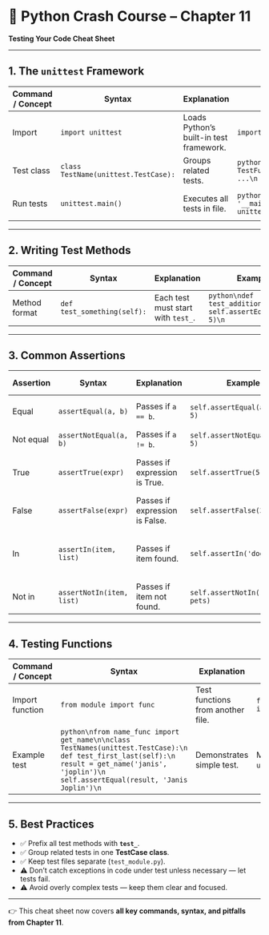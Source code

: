 
# 📘 Python Crash Course – Chapter 11

**Testing Your Code Cheat Sheet**

---

## 1. The `unittest` Framework

| Command / Concept | Syntax                               | Explanation                             | Example                                                     | Notes / Gotchas                      | Beginner Pitfalls                    |
| ----------------- | ------------------------------------ | --------------------------------------- | ----------------------------------------------------------- | ------------------------------------ | ------------------------------------ |
| Import            | `import unittest`                    | Loads Python’s built-in test framework. | `import unittest`                                           | Standard library, no install needed. | Forgetting import.                   |
| Test class        | `class TestName(unittest.TestCase):` | Groups related tests.                   | `python\nclass TestFuncs(unittest.TestCase):\n    ...\n`    | Must inherit `unittest.TestCase`.    | Forgetting parent class.             |
| Run tests         | `unittest.main()`                    | Executes all tests in file.             | `python\nif __name__ == '__main__':\n    unittest.main()\n` | Standard test runner.                | Forgetting guard (`if __name__...`). |

---

## 2. Writing Test Methods

| Command / Concept | Syntax                      | Explanation                        | Example                                                            | Notes / Gotchas                 | Beginner Pitfalls          |
| ----------------- | --------------------------- | ---------------------------------- | ------------------------------------------------------------------ | ------------------------------- | -------------------------- |
| Method format     | `def test_something(self):` | Each test must start with `test_`. | `python\ndef test_addition(self):\n    self.assertEqual(2+3, 5)\n` | Otherwise, unittest ignores it. | Forgetting `test_` prefix. |

---

## 3. Common Assertions

| Assertion | Syntax                    | Explanation                    | Example                         | Notes / Gotchas                      | Beginner Pitfalls                        |
| --------- | ------------------------- | ------------------------------ | ------------------------------- | ------------------------------------ | ---------------------------------------- |
| Equal     | `assertEqual(a, b)`       | Passes if `a == b`.            | `self.assertEqual(add(2,3), 5)` | Most common check.                   | Using `=` instead of `==`.               |
| Not equal | `assertNotEqual(a, b)`    | Passes if `a != b`.            | `self.assertNotEqual(2+2, 5)`   | —                                    | Forgetting logic.                        |
| True      | `assertTrue(expr)`        | Passes if expression is True.  | `self.assertTrue(5 > 2)`        | —                                    | Testing expressions that aren’t boolean. |
| False     | `assertFalse(expr)`       | Passes if expression is False. | `self.assertFalse(3 > 5)`       | —                                    | Mixing up truth values.                  |
| In        | `assertIn(item, list)`    | Passes if item found.          | `self.assertIn('dog', pets)`    | Works for lists, strings, dict keys. | Forgetting case sensitivity.             |
| Not in    | `assertNotIn(item, list)` | Passes if item not found.      | `self.assertNotIn('cat', pets)` | —                                    | Confusing with equality.                 |

---

## 4. Testing Functions

| Command / Concept | Syntax                                                                                                                                                                                                            | Explanation                       | Example                          | Notes / Gotchas                         | Beginner Pitfalls  |
| ----------------- | ----------------------------------------------------------------------------------------------------------------------------------------------------------------------------------------------------------------- | --------------------------------- | -------------------------------- | --------------------------------------- | ------------------ |
| Import function   | `from module import func`                                                                                                                                                                                         | Test functions from another file. | `from name_func import get_name` | Keeps tests separate.                   | Forgetting import. |
| Example test      | `python\nfrom name_func import get_name\n\nclass TestNames(unittest.TestCase):\n    def test_first_last(self):\n        result = get_name('janis', 'joplin')\n        self.assertEqual(result, 'Janis Joplin')\n` | Demonstrates simple test.         | Must run with `unittest.main()`. | Forgetting capitalization expectations. |                    |

---

## 5. Best Practices

* ✅ Prefix all test methods with **`test_`**.
* ✅ Group related tests in one **TestCase class**.
* ✅ Keep test files separate (`test_module.py`).
* ⚠️ Don’t catch exceptions in code under test unless necessary — let tests fail.
* ⚠️ Avoid overly complex tests — keep them clear and focused.

---

👉 This cheat sheet now covers **all key commands, syntax, and pitfalls from Chapter 11**.

